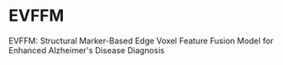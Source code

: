 # EVFFM
EVFFM: Structural Marker-Based Edge Voxel Feature Fusion Model for Enhanced Alzheimer's Disease Diagnosis

